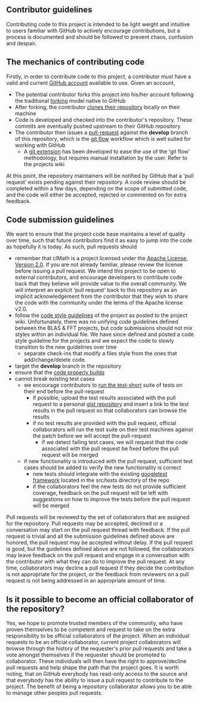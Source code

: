 ## Contributor guidelines

Contributing code to this project is intended to be light weight and intuitive to users familiar with GitHub to actively encourage contributions, but a process is documented and should be followed to prevent chaos, confusion and despair.  

## The mechanics of contributing code
Firstly, in order to contribute code to this project, a contributor must have a valid and current [GitHub account](https://help.github.com/articles/set-up-git) available to use.  Given an account,
* The potential contributor forks this project into his/her account following the traditional [forking](https://help.github.com/articles/fork-a-repo) model native to GitHub
* After forking, the contributor [clones their repository](https://help.github.com/articles/create-a-repo) locally on their machine
* Code is developed and checked into the contributor's repository.  These commits are eventually pushed upstream to their GitHub repository
* The contributor then issues a [pull-request](https://help.github.com/articles/using-pull-requests) against the **develop** branch of this repository, which is the [git flow](http://nvie.com/posts/a-successful-git-branching-model/) workflow which is well suited for working with GitHub
    * A [git extension](https://github.com/nvie/gitflow) has been developed to ease the use of the 'git flow' methodology, but requires manual installation by the user.  Refer to the projects wiki

At this point, the repository maintainers will be notified by GitHub that a 'pull request' exists pending against their repository.  A code review should be completed within a few days, depending on the scope of submitted code, and the code will either be accepted, rejected or commented on for extra feedback.

## Code submission guidelines
We want to ensure that the project code base maintains a level of quality over time, such that future contributors find it as easy to jump into the code as hopefully it is today.  As such, pull requests should 
* remember that clMath is a project licensed under the [Apache License, Version 2.0]( http://www.apache.org/licenses/LICENSE-2.0 ).  If you are not already familiar, please review the license before issuing a pull request.  We intend this project to be open to external contributors, and encourage developers to contribute code back that they believe will provide value to the overall community.  We will interpret an explicit 'pull request' back to this repository as an implicit acknowledgement from the contributor that they wish to share the code with the community under the terms of the Apache license v2.0.
* follow the [code style guidelines]( ) of the project as posted to the project wiki.  Unfortunately, there was no unifying code guidelines defined between the BLAS & FFT projects, but code submissions should not mix styles within an individual file.  We have since defined and posted a code style guideline for the projects and we expect the code to slowly transition to the new
guidelines over time
    *  separate check-ins that modify a files style from the ones that add/change/delete code.
* target the **develop** branch in the repository
* ensure that the [code properly builds]( https://github.com/clMathLibraries/clBLAS/wiki/Build )
* cannot break existing test cases
    * we encourage contributors to [run the test-short]( https://github.com/clMathLibraries/clBLAS/wiki/Testing ) suite of tests on their end before the pull-request
        * if possible, upload the test results associated with the pull request to a personal [gist repository]( https://gist.github.com/ ) and insert a link to the test results in the pull request so that collaborators can browse the results
        * if no test results are provided with the pull request, official collaborators will run the test suite on their test machines against the patch before we will accept the pull-request
            * if we detect failing test cases, we will request that the code associated with the pull request be fixed before the pull request will be merged
    * if new functionality is introduced with the pull request, sufficient test cases should be added to verify the new functionality is correct
        * new tests should integrate with the existing [googletest framework]( https://code.google.com/p/googletest/wiki/Primer ) located in the src/tests directory of the repo
        * if the collaborators feel the new tests do not provide sufficient coverage, feedback on the pull request will be left with suggestions on how to improve the tests before the pull request will be merged

Pull requests will be reviewed by the set of collaborators that are assigned for the repository.  Pull requests may be accepted, declined or a conversation may start on the pull request thread with feedback.  If the pull request is trivial and all the submission guidelines defined above are honored, the pull request may be accepted without delay.  If the pull request is good, but the guidelines defined above are not followed, the collaborators may leave feedback on the pull request and engage in a conversation with the contributor with what they can do to improve the pull request.  At any time, collaborators may decline a pull request if they decide the contribution is not appropriate for the project, or the feedback from reviewers on a pull request is not being addressed in an appropriate amount of time.

## Is it possible to become an official collaborator of the repository?
Yes, we hope to promote trusted members of the community, who have proven themselves to be competent and request to take on the extra responsibility to be official collaborators of the project.  When an individual requests to be an official collaborator, current project collaborators will browse through the history of the requester's prior pull requests and take a vote amongst themselves if the requester should be promoted to collaborator.  These individuals will then have the right to approve/decline pull requests and help shape the path that the project goes.  It is worth noting, that on GitHub everybody has read-only access to the source and that everybody has the ability to issue a pull request to contribute to the project.  The benefit of being a repository collaborator allows you to be able to manage other peoples pull requests.

